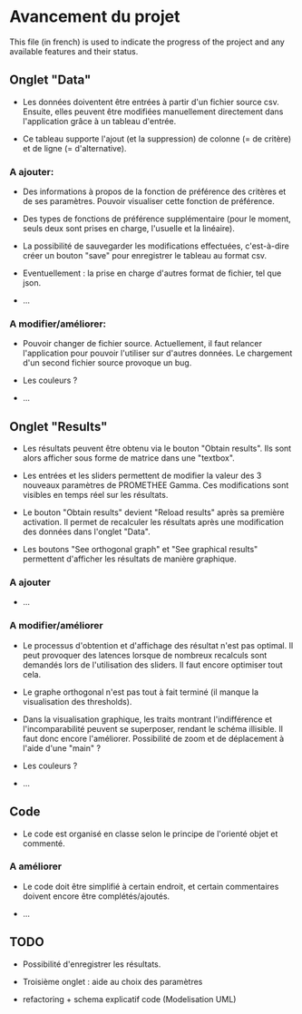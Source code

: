 # Avancement du projet

This file (in french) is used to indicate the progress of the project and any available features and their status. <br />


## Onglet "Data"

- Les données doiventent être entrées à partir d'un fichier source csv. Ensuite, elles peuvent être modifiées manuellement directement dans l'application grâce à un tableau d'entrée. <br />

- Ce tableau supporte l'ajout (et la suppression) de colonne (= de critère) et de ligne (= d'alternative). <br/>

### A ajouter:

- Des informations à propos de la fonction de préférence des critères et de ses paramètres. Pouvoir visualiser cette fonction de préférence. <br/>

- Des types de fonctions de préférence supplémentaire (pour le moment, seuls deux sont prises en charge, l'usuelle et la linéaire). <br/>

- La possibilité de sauvegarder les modifications effectuées, c'est-à-dire créer un bouton "save" pour enregistrer le tableau au format csv. <br/>

- Eventuellement : la prise en charge d'autres format de fichier, tel que json. <br/>

- ... <br/>

### A modifier/améliorer:

- Pouvoir changer de fichier source. Actuellement, il faut relancer l'application pour pouvoir l'utiliser sur d'autres données. Le chargement d'un second fichier source provoque un bug. <br/>

- Les couleurs ? <br/>

- ... <br/>


## Onglet "Results"

- Les résultats peuvent être obtenu via le bouton "Obtain results". Ils sont alors afficher sous forme de matrice dans une "textbox". <br/>

- Les entrées et les sliders permettent de modifier la valeur des 3 nouveaux paramètres de PROMETHEE Gamma. Ces modifications sont visibles en temps réel sur les résultats. <br/>

- Le bouton "Obtain results" devient "Reload results" après sa première activation. Il permet de recalculer les résultats après une modification des données dans l'onglet "Data". <br/>

- Les boutons "See orthogonal graph" et "See graphical results" permettent d'afficher les résultats de manière graphique. <br/>

### A ajouter

- ... <br/>

### A modifier/améliorer

- Le processus d'obtention et d'affichage des résultat n'est pas optimal. Il peut provoquer des latences lorsque de nombreux recalculs sont demandés lors de l'utilisation des sliders. Il faut encore optimiser tout cela. <br/>

- Le graphe orthogonal n'est pas tout à fait terminé (il manque la visualisation des thresholds). <br/>

- Dans la visualisation graphique, les traits montrant l'indifférence et l'incomparabilité peuvent se superposer, rendant le schéma illisible. Il faut donc encore l'améliorer. Possibilité de zoom et de déplacement à l'aide d'une "main" ? <br/>

- Les couleurs ? <br/>

- ... <br/>


## Code

- Le code est organisé en classe selon le principe de l'orienté objet et commenté.

### A améliorer

- Le code doit être simplifié à certain endroit, et certain commentaires doivent encore être complétés/ajoutés.

- ...



## TODO

- Possibilité d'enregistrer les résultats.

- Troisième onglet : aide au choix des paramètres

- refactoring + schema explicatif code (Modelisation UML)